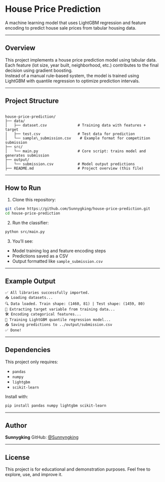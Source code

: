 #  House Price Prediction

A machine learning model that uses LightGBM regression and feature encoding to predict house sale prices from tabular housing data.

---

##  Overview

This project implements a house price prediction model using tabular data.  
Each feature (lot size, year built, neighborhood, etc.) contributes to the final decision using gradient boosting.  
Instead of a manual rule-based system, the model is trained using LightGBM with quantile regression to optimize prediction intervals.

---

##  Project Structure

```

house-price-prediction/
├── data/
│   ├── dataset.csv              # Training data with features + target
│   ├── test.csv                 # Test data for prediction
│   └── sample\_submission.csv    # Example format for competition submission
├── src/
│   └── main.py                  # Core script: trains model and generates submission
├── output/
│   └── submission.csv           # Model output predictions
├── README.md                    # Project overview (this file)

````

---

##  How to Run

1. Clone this repository:
```bash
git clone https://github.com/Sunnygking/house-price-prediction.git
cd house-price-prediction
````

2. Run the classifier:

```bash
python src/main.py
```

3. You’ll see:

* Model training log and feature encoding steps
* Predictions saved as a CSV
* Output formatted like `sample_submission.csv`

---

## Example Output

```
✅ All libraries successfully imported.
📥 Loading datasets...
🔍 Data loaded. Train shape: (1460, 81) | Test shape: (1459, 80)
🎯 Extracting target variable from training data...
🛠️ Encoding categorical features...
🧠 Training LightGBM quantile regression model...
📤 Saving predictions to ../output/submission.csv
✅ Done!
```

---

## Dependencies

This project only requires:

* `pandas`
* `numpy`
* `lightgbm`
* `scikit-learn`

Install with:

```bash
pip install pandas numpy lightgbm scikit-learn
```

---

## Author

**Sunnygking**
GitHub: [@Sunnyngking](https://github.com/Sunnyngking)

---

## License

This project is for educational and demonstration purposes. Feel free to explore, use, and improve it.
